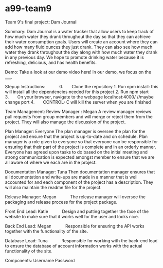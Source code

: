 # a99-team9
Team 9's final project:
Dam Journal 

Summary:
Dam Journal is a water tracker that allow users to keep track of how much water they drank throughout the day so that they can achieve their water consumption goals. Users will create an account where they can add how many fluid ounces they just drank. They can also see how much water they drank throughout the day along with how much water they drank in any previous day. We hope to promote drinking water because it is refreshing, delicious, and has health benefits. 

Demo:
Take a look at our demo video here! In our demo, we focus on the ___.

Stepup Instructions:
      0.    Clone the repository
      1.    Run npm install: this will install all the dependencies needed for this project
      2.    Run npm start
      3.    On your browser, navigate to the webpage localhost:4000/ //maybe change port
      4.    CONTROL+C will kill the server when you are finished

Team Management:
Review Manager : Megan
    A review manager reviews pull requests from group members and will merge or reject them from the project. They will also manage the discussion of the project. 

Plan Manager: Everyone
  The plan manager is oversee the plan for the project and ensure that the project is up-to-date and on schedule. Plan manager is a role given to everyone so that everyone can be responsible for ensuring that their part of the project is complete and in an orderly manner. Everyone has agreed upon tasks to do based on the initial meeting and strong communication is expected amongst member to ensure that we are all aware of where we each are in the project. 

Documentation Manager: Tuna
    Then documentation manager ensures that all documentation and write-ups are made in a manner that is well accounted for and each component of the project has a description. They will also maintain the readme file for the project. 

Release Manager: Megan
      The release manager will oversee the packaging and release process for the project package. 

Front End Lead: Katie
      Design and putting together the face of the website to make sure that it works well for the user and looks nice. 

Back End Lead: Megan
      Responsible for ensuring the API works together with the functionality of the site. 

Database Lead: Tuna
      Responsible for working with the back-end lead to ensure the database of account information works with the actual functionality of the site. 


Components: 
Username
Password
